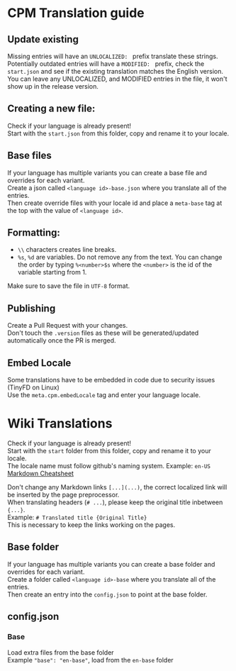 # CPM Translation guide

## Update existing
Missing entries will have an `UNLOCALIZED: ` prefix translate these strings.  
Potentially outdated entries will have a `MODIFIED: ` prefix, check the `start.json` and see if the existing translation matches the English version.
You can leave any UNLOCALIZED, and MODIFIED entries in the file, it won't show up in the release version.

## Creating a new file:
Check if your language is already present!  
Start with the `start.json` from this folder, copy and rename it to your locale.  

## Base files
If your language has multiple variants you can create a base file and overrides for each variant.  
Create a json called `<language id>-base.json` where you translate all of the entries.  
Then create override files with your locale id and place a `meta-base` tag at the top with the value of `<language id>`.  

## Formatting:
- `\\` characters creates line breaks.  
- `%s`, `%d` are variables. Do not remove any from the text. You can change the order by typing `%<number>$s` where the `<number>` is the id of the variable starting from 1.  

Make sure to save the file in `UTF-8` format.  

## Publishing
Create a Pull Request with your changes.  
Don't touch the `.version` files as these will be generated/updated automatically once the PR is merged.  

## Embed Locale
Some translations have to be embedded in code due to security issues (TinyFD on Linux)  
Use the `meta.cpm.embedLocale` tag and enter your language locale.  

# Wiki Translations
Check if your language is already present!  
Start with the `start` folder from this folder, copy and rename it to your locale.  
The locale name must follow github's naming system. Example: `en-US`  
[Markdown Cheatsheet](https://github.com/tom5454/CustomPlayerModels/wiki/CPMMarkdownCheatsheet)  

Don't change any Markdown links `[...](...)`, the correct localized link will be inserted by the page preprocessor.  
When translating headers (`# ...`), please keep the original title inbetween `{...}`.  
Example: `# Translated title {Original Title}`  
This is necessary to keep the links working on the pages.  

## Base folder
If your language has multiple variants you can create a base folder and overrides for each variant.    
Create a folder called `<language id>-base` where you translate all of the entries.  
Then create an entry into the `config.json` to point at the base folder.

## config.json

### Base
Load extra files from the base folder  
Example `"base": "en-base"`, load from the `en-base` folder
